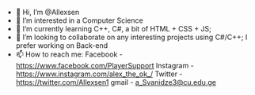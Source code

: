 - 👋 Hi, I’m @Allexsen
- 👀 I’m interested in a Computer Science
- 🌱 I’m currently learning C++, C#, a bit of HTML + CSS + JS;
- 💞️ I’m looking to collaborate on any interesting projects using C#/C++; I prefer working on Back-end
- 📫 How to reach me:
        Facebook - https://www.facebook.com/PlayerSupport
        Instagram - https://www.instagram.com/alex_the_ok_/
        Twitter - https://twitter.com/Allexsen1
        gmail - a_Svanidze3@cu.edu.ge
                      

<!---
Allexsen/Allexsen is a ✨ special ✨ repository because its `README.md` (this file) appears on your GitHub profile.
You can click the Preview link to take a look at your changes.
--->
